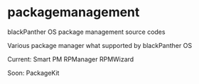 # packagemanagement
blackPanther OS package management source codes

Various package manager what supported by blackPanther OS

Current:
Smart PM
RPManager
RPMWizard

Soon:
PackageKit

